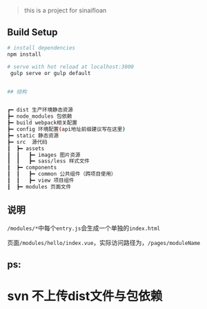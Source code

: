 #

> this is a project for sinaifloan

## Build Setup

``` bash
# install dependencies
npm install

# serve with hot reload at localhost:3000
 gulp serve or gulp default


## 结构


┏━ dist 生产环境静态资源
┣━ node_modules 包依赖
┣━ build webpack相关配置
┣━ config 环境配置(api地址前缀建议写在这里)
┣━ static 静态资源
┣━ src  源代码
┃  ┣━ assets
┃  ┃   ┣━ images 图片资源
┃  ┃   ┣━ sass/less 样式文件
┃  ┣━ components
┃  ┃   ┣━ common 公共组件（跨项目使用）
┃  ┃   ┣━ view 项目组件
┃  ┣━ modules 页面文件


```

## 说明
`/modules/*`中每个`entry.js`会生成一个单独的`index.html`

页面`/modules/hello/index.vue`，实际访问路径为，`/pages/moduleName`


## ps:
# svn 不上传dist文件与包依赖
